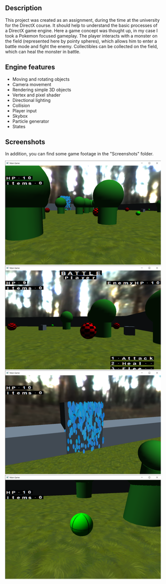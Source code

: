 ## Description
This project was created as an assignment, during the time at the university for the DirectX course.
It should help to understand the basic processes of a DirectX game engine.
Here a game concept was thought up, in my case I took a Pokemon focused gameplay.
The player interacts with a monster on the field (represented here by pointy spheres), which allows him to enter a battle mode and fight the enemy.
Collectibles can be collected on the field, which can heal the monster in battle.


## Engine features
* Moving and rotating objects
* Camera movement
* Rendering simple 3D objects
* Vertex and pixel shader
* Directional lighting
* Collision
* Player input
* Skybox
* Particle generator
* States

## Screenshots
In addition, you can find some game footage in the "Screenshots" folder.

![Screen01](https://github.com/Snowball115/SOL-DirectX-Game/blob/main/Screenshots/Screen01.png)
![Screen02](https://github.com/Snowball115/SOL-DirectX-Game/blob/main/Screenshots/Screen02.png)
![Screen03](https://github.com/Snowball115/SOL-DirectX-Game/blob/main/Screenshots/Screen03.png)
![Screen04](https://github.com/Snowball115/SOL-DirectX-Game/blob/main/Screenshots/Screen04.png)
